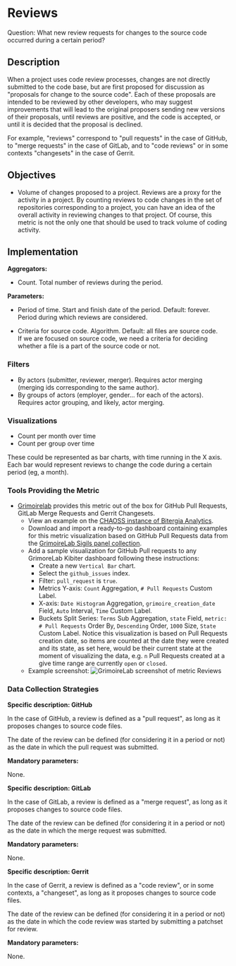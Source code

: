 # Reviews

Question: What new review requests for changes to the source code occurred during a certain period? 


## Description
When a project uses code review processes, changes are not directly
submitted to the code base, but are first proposed for discussion
as "proposals for change to the source code".
Each of these proposals are intended to be reviewed by other developers,
who may suggest improvements that will lead to the original proposers
sending new versions of their proposals, until reviews are
positive, and the code is accepted, or until it is decided that
the proposal is declined.

For example, "reviews" correspond to "pull requests" in the case of GitHub,
to "merge requests" in the case of GitLab, and to "code reviews"
or in some contexts "changesets" in the case of Gerrit.


## Objectives
* Volume of changes proposed to a project.
    Reviews are a proxy for the activity in a project.
    By counting reviews to code changes in the set of repositories corresponding
    to a project, you can have an idea of the overall activity in
    reviewing changes to that project.
    Of course, this metric is not the only one that should be
    used to track volume of coding activity.


## Implementation

**Aggregators:**
* Count. Total number of reviews during the period.

**Parameters:**

* Period of time. Start and finish date of the period. Default: forever.  
    Period during which reviews are considered.<br>

* Criteria for source code. Algorithm. Default: all files are source code.  
    If we are focused on source code, we need a criteria for deciding
    whether a file is a part of the source code or not.


### Filters

* By actors (submitter, reviewer, merger). Requires actor merging
(merging ids corresponding to the same author).
* By groups of actors (employer, gender... for each of the actors).
Requires actor grouping, and likely, actor merging.


### Visualizations

* Count per month over time
* Count per group over time

These could be represented as bar charts, with time running in the X axis.
Each bar would represent reviews to change the code
during a certain period (eg, a month).



### Tools Providing the Metric

* [Grimoirelab](https://chaoss.github.io/grimoirelab) provides this metric out of the box for GitHub Pull Requests, GitLab Merge Requests and Gerrit Changesets.  
  - View an example on the [CHAOSS instance of Bitergia Analytics](https://chaoss.biterg.io/app/kibana#/dashboard/GitHub-Pull-Requests).  
  - Download and import a ready-to-go dashboard containing examples for this metric visualization based on GitHub Pull Requests data from the [GrimoireLab Sigils panel collection](https://chaoss.github.io/grimoirelab-sigils/panels/github-pullrequests/).
  - Add a sample visualization for GitHub Pull requests to any GrimoreLab Kibiter dashboard following these instructions:
    * Create a new `Vertical Bar` chart.
    * Select the `github_issues` index.
    * Filter: `pull_request` is `true`.
    * Metrics Y-axis: `Count` Aggregation, `# Pull Requests` Custom Label.
    * X-axis: `Date Histogram` Aggregation, `grimoire_creation_date` Field, `Auto` Interval, `Time` Custom Label.
    * Buckets Split Series: `Terms` Sub Aggregation, `state` Field, `metric: # Pull Requests` Order By, `Descending` Order, `1000` Size, `State` Custom Label. Notice this visualization is based on Pull Requests creation date, so items are counted at the date they were created and its state, as set here, would be their current state at the moment of visualizing the data, e.g. `n` Pull Requests created at a give time range are currently `open` or `closed`.
  - Example screenshot: ![GrimoireLab screenshot of metric Reviews](https://github.com/chaoss/wg-evolution/blob/master/metrics/images/reviews-GrimoireLab.png)


### Data Collection Strategies

**Specific description: GitHub**

In the case of GitHub, a review is defined as a "pull request",
as long as it proposes changes to source code files.

The date of the review can be defined (for considering it in a period or not)
as the date in which the pull request was submitted.

__Mandatory parameters:__

None.

**Specific description: GitLab**

In the case of GitLab, a review is defined as a "merge request",
as long as it proposes changes to source code files.

The date of the review can be defined (for considering it in a period or not)
as the date in which the merge request was submitted.

__Mandatory parameters:__

None.

**Specific description: Gerrit**

In the case of Gerrit, a review is defined as a "code review",
or in some contexts, a "changeset",
as long as it proposes changes to source code files.

The date of the review can be defined (for considering it in a period or not)
as the date in which the code review was started by submitting a
patchset for review.

__Mandatory parameters:__

None.

